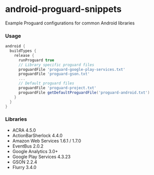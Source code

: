 android-proguard-snippets
==========================

Example Proguard configurations for common Android libraries

### Usage
```groovy 
android {
  buildTypes {
    release {
      runProguard true
      // Library specific proguard files
      proguardFile 'proguard-google-play-services.txt'
      proguardFile 'proguard-gson.txt'
      ...
      // Default proguard files
      proguardFile 'proguard-project.txt'
      proguardFile getDefaultProguardFile('proguard-android.txt')
    }
  }
}
```

### Libraries
* ACRA 4.5.0
* ActionBarSherlock 4.4.0
* Amazon Web Services 1.6.1 / 1.7.0
* EventBus 2.0.2
* Google Analytics 3.0+
* Google Play Services 4.3.23
* GSON 2.2.4
* Flurry 3.4.0
